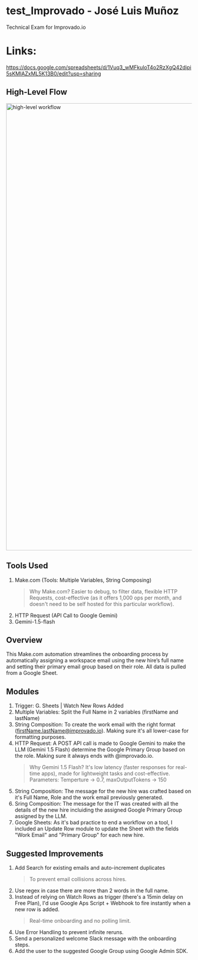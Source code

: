# test_Improvado - José Luis Muñoz
Technical Exam for Improvado.io

# Links:
https://docs.google.com/spreadsheets/d/1Vuq3_wMFkuloT4o2RzXgQ42dipi5sKMlAZxML5K13B0/edit?usp=sharing 

## High-Level Flow
<img width="1214" alt="high-level workflow" src="https://github.com/user-attachments/assets/6fd8ab29-2379-4762-a55d-577ebe0f77b2" />

## Tools Used
1. Make.com (Tools: Multiple Variables, String Composing)
   > Why Make.com? Easier to debug, to filter data, flexible HTTP Requests, cost-effective (as it offers 1,000 ops per month, and doesn't need to be self hosted for this particular workflow).
3. HTTP Request (API Call to Google Gemini)
4. Gemini-1.5-flash

## Overview
This Make.com automation streamlines the onboarding process by automatically assigning a workspace email using the new hire’s full name and setting their primary email group based on their role. All data is pulled from a Google Sheet.

## Modules
1. Trigger: G. Sheets | Watch New Rows Added
2. Multiple Variables: Split the Full Name in 2 variables (firstName and lastName)
3. String Composition: To create the work email with the right format (firstName.lastName@improvado.io). Making sure it's all lower-case for formatting purposes.
4. HTTP Request: A POST API call is made to Google Gemini to make the LLM (Gemini 1.5 Flash) determine the Google Primary Group based on the role. Making sure it always ends with @improvado.io.
   > Why Gemini 1.5 Flash? It's low latency (faster responses for real-time apps), made for lightweight tasks and cost-effective.
   > Parameters: Temperture -> 0.7, maxOutputTokens -> 150
5. String Composition: The message for the new hire was crafted based on it's Full Name, Role and the work email previously generated.
6. Sring Composition: The message for the IT was created with all the details of the new hire incluiding the assigned Google Primary Group assigned by the LLM.
7. Google Sheets: As it's bad practice to end a workflow on a tool, I included an Update Row module to update the Sheet with the fields "Work Email" and "Primary Group" for each new hire.
   

## Suggested Improvements 
1. Add Search for existing emails and auto-increment duplicates
   > To prevent email collisions across hires.
2. Use regex in case there are more than 2 words in the full name.
3. Instead of relying on Watch Rows as trigger (there's a 15min delay on Free Plan), I'd use Google Aps Script + Webhook to fire instantly when a new row is added.
   > Real-time onboarding and no polling limit.
4. Use Error Handling to prevent infinite reruns.
5. Send a personalized welcome Slack message with the onboarding steps.
6. Add the user to the suggested Google Group using Google Admin SDK.


